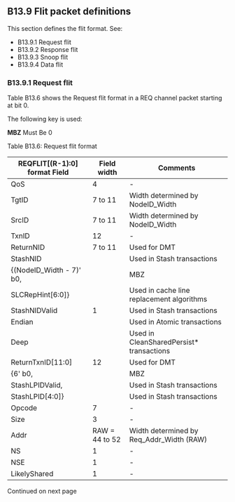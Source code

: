 ## B13.9 Flit packet definitions

This section defines the flit format. See:

- B13.9.1 Request flit
- B13.9.2 Response flit
- B13.9.3 Snoop flit
- B13.9.4 Data flit

### B13.9.1 Request flit

Table B13.6 shows the Request flit format in a REQ channel packet starting at bit 0.

The following key is used:

**MBZ** Must Be 0

Table B13.6: Request flit format

<!-- MERGE table -->

| REQFLIT[(R-1):0] format Field | Field width    | Comments                                   |
|-------------------------------|----------------|--------------------------------------------|
| QoS                           | 4              | -                                          |
| TgtID                         | 7 to 11        | Width determined by NodeID\_Width          |
| SrcID                         | 7 to 11        | Width determined by NodeID\_Width          |
| TxnID                         | 12             | -                                          |
| ReturnNID                     | 7 to 11        | Used for DMT                               |
| StashNID                      |                | Used in Stash transactions                 |
| {(NodeID\_Width - 7)' b0,     |                | MBZ                                        |
| SLCRepHint[6:0]}              |                | Used in cache line replacement algorithms  |
| StashNIDValid                 | 1              | Used in Stash transactions                 |
| Endian                        |                | Used in Atomic transactions                |
| Deep                          |                | Used in CleanSharedPersist* transactions   |
| ReturnTxnID[11:0]             | 12             | Used for DMT                               |
| {6' b0,                       |                | MBZ                                        |
| StashLPIDValid,               |                | Used in Stash transactions                 |
| StashLPID[4:0]}               |                | Used in Stash transactions                 |
| Opcode                        | 7              | -                                          |
| Size                          | 3              | -                                          |
| Addr                          | RAW = 44 to 52 | Width determined by Req\_Addr\_Width (RAW) |
| NS                            | 1              | -                                          |
| NSE                           | 1              | -                                          |
| LikelyShared                  | 1              | -                                          |

Continued on next page
